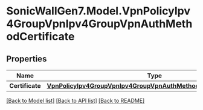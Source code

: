# SonicWallGen7.Model.VpnPolicyIpv4GroupVpnIpv4GroupVpnAuthMethodCertificate

## Properties

Name | Type | Description | Notes
------------ | ------------- | ------------- | -------------
**Certificate** | [**VpnPolicyIpv4GroupVpnIpv4GroupVpnAuthMethodCertificateCertificate**](VpnPolicyIpv4GroupVpnIpv4GroupVpnAuthMethodCertificateCertificate.md) |  | [optional] 

[[Back to Model list]](../README.md#documentation-for-models) [[Back to API list]](../README.md#documentation-for-api-endpoints) [[Back to README]](../README.md)

